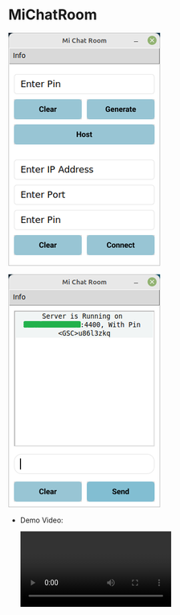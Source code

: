 # MiChatRoom

![1.png](assets/readme/1.png)

![2.png](assets/readme/2.png)


- Demo Video:

    ![Demo](assets/readme/demo.m4v)
